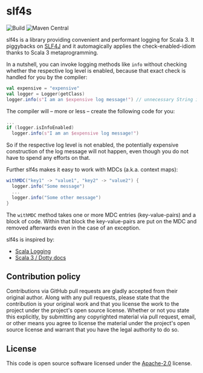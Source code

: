 # slf4s #

![Build](https://img.shields.io/github/workflow/status/hseeberger/slf4s/Test)
![Maven Central](https://img.shields.io/maven-central/v/rocks.heikoseeberger/slf4s)

slf4s is a library providing convenient and performant logging for Scala 3. It piggybacks on
[SLF4J](http://www.slf4j.org/) and it automagically applies the check-enabled-idiom thanks to
Scala 3 metaprogramming.

In a nutshell, you can invoke logging methods like `info` without checking whether the respective
log level is enabled, because that exact check is handled for you by the compiler:

``` scala
val expensive = "expensive"
val logger = Logger(getClass)
logger.info(s"I am an $expensive log message!") // unnecessary String interpolation?
```

The compiler will – more or less – create the following code for you:

``` scala
...
if (logger.isInfoEnabled)
  logger.info(s"I am an $expensive log message!")
```

So if the respective log level is not enabled, the potentially expensive construction of the log
message will not happen, even though you do not have to spend any efforts on that.

Further slf4s makes it easy to work with MDCs (a.k.a. context maps):

``` scala
withMDC("key1" -> "value1", "key2" -> "value2") {
  logger.info("Some message")
  ...
  logger.info("Some other message")
}
```

The `withMDC` method takes one or more MDC entries (key-value-pairs) and a block of code. Within
that block the key-value-pairs are put on the MDC and removed afterwards even in the case of an
exception.

slf4s is inspired by:
- [Scala Logging](https://github.com/lightbend/scala-logging)
- [Scala 3 / Dotty docs](http://dotty.epfl.ch/docs/reference/metaprogramming/inline.html)

## Contribution policy ##

Contributions via GitHub pull requests are gladly accepted from their original author. Along with
any pull requests, please state that the contribution is your original work and that you license
the work to the project under the project's open source license. Whether or not you state this
explicitly, by submitting any copyrighted material via pull request, email, or other means you
agree to license the material under the project's open source license and warrant that you have the
legal authority to do so.

## License ##

This code is open source software licensed under the
[Apache-2.0](http://www.apache.org/licenses/LICENSE-2.0) license.
